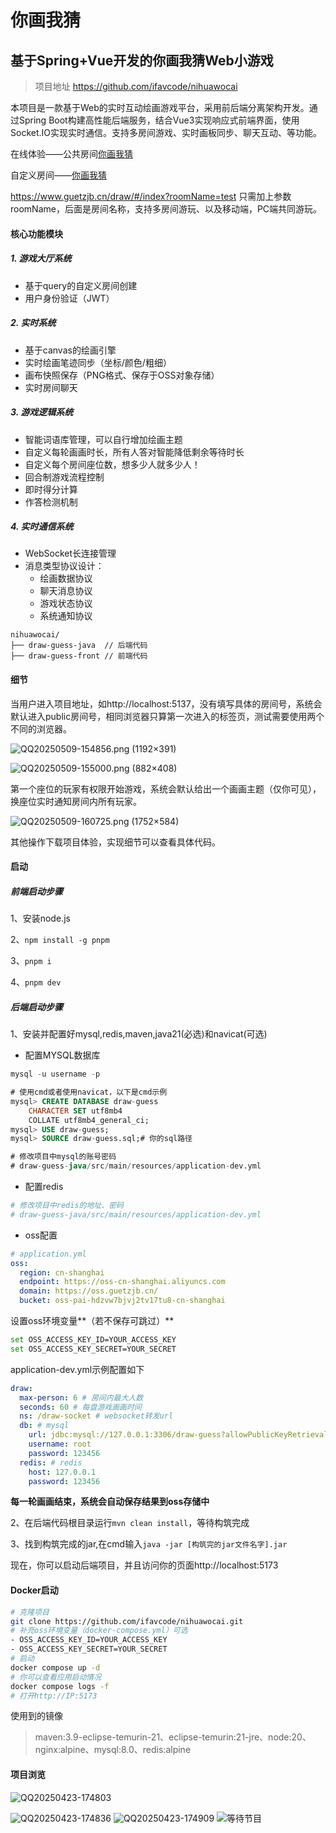 # 你画我猜

## 基于Spring+Vue开发的你画我猜Web小游戏

> 项目地址 https://github.com/ifavcode/nihuawocai

本项目是一款基于Web的实时互动绘画游戏平台，采用前后端分离架构开发。通过Spring Boot构建高性能后端服务，结合Vue3实现响应式前端界面，使用Socket.IO实现实时通信。支持多房间游戏、实时画板同步、聊天互动、等功能。

在线体验——公共房间[你画我猜](https://www.guetzjb.cn/draw/#/index)

自定义房间——[你画我猜](https://www.guetzjb.cn/draw/#/index?roomName=test)

https://www.guetzjb.cn/draw/#/index?roomName=test
只需加上参数roomName，后面是房间名称，支持多房间游玩、以及移动端，PC端共同游玩。

#### 核心功能模块

##### 1. 游戏大厅系统

- 基于query的自定义房间创建
- 用户身份验证（JWT）

##### 2. 实时系统

- 基于canvas的绘画引擎
- 实时绘画笔迹同步（坐标/颜色/粗细）
- 画布快照保存（PNG格式、保存于OSS对象存储）
- 实时房间聊天

##### 3. 游戏逻辑系统

- 智能词语库管理，可以自行增加绘画主题
- 自定义每轮画画时长，所有人答对智能降低剩余等待时长
- 自定义每个房间座位数，想多少人就多少人！
- 回合制游戏流程控制
- 即时得分计算
- 作答检测机制

##### 4. 实时通信系统

- WebSocket长连接管理
- 消息类型协议设计：
  - 绘画数据协议
  - 聊天消息协议
  - 游戏状态协议
  - 系统通知协议

```plaintext
nihuawocai/
├── draw-guess-java  // 后端代码
├── draw-guess-front // 前端代码
```

#### 细节

当用户进入项目地址，如http://localhost:5137，没有填写具体的房间号，系统会默认进入public房间号，相同浏览器只算第一次进入的标签页，测试需要使用两个不同的浏览器。

![QQ20250509-154856.png (1192×391)](https://ifavcode.github.io/images/QQ20250509-154856.png)

![QQ20250509-155000.png (882×408)](https://ifavcode.github.io/images/QQ20250509-155000.png)

第一个座位的玩家有权限开始游戏，系统会默认给出一个画画主题（仅你可见），换座位实时通知房间内所有玩家。

![QQ20250509-160725.png (1752×584)](https://ifavcode.github.io/images/QQ20250509-160725.png)

其他操作下载项目体验，实现细节可以查看具体代码。

#### 启动

##### **前端启动步骤**

1、安装node.js

2、`npm install -g pnpm`

3、`pnpm i`

4、`pnpm dev`

##### **后端启动步骤**

1、安装并配置好mysql,redis,maven,java21(必选)和navicat(可选)

- 配置MYSQL数据库

```sql
mysql -u username -p

# 使用cmd或者使用navicat，以下是cmd示例
mysql> CREATE DATABASE draw-guess
    CHARACTER SET utf8mb4
    COLLATE utf8mb4_general_ci;
mysql> USE draw-guess;
mysql> SOURCE draw-guess.sql;# 你的sql路径

# 修改项目中mysql的账号密码
# draw-guess-java/src/main/resources/application-dev.yml
```

- 配置redis

```sh
# 修改项目中redis的地址、密码
# draw-guess-java/src/main/resources/application-dev.yml
```

- oss配置

```yaml
# application.yml
oss:
  region: cn-shanghai
  endpoint: https://oss-cn-shanghai.aliyuncs.com
  domain: https://oss.guetzjb.cn/
  bucket: oss-pai-hdzvw7bjvj2tv17tu8-cn-shanghai
```

设置oss环境变量**（若不保存可跳过）**

```sh
set OSS_ACCESS_KEY_ID=YOUR_ACCESS_KEY
set OSS_ACCESS_KEY_SECRET=YOUR_SECRET
```

application-dev.yml示例配置如下

```yml
draw:
  max-person: 6 # 房间内最大人数
  seconds: 60 # 每盘游戏画画时间
  ns: /draw-socket # websocket转发url
  db: # mysql
    url: jdbc:mysql://127.0.0.1:3306/draw-guess?allowPublicKeyRetrieval=true&useUnicode=true&characterEncoding=utf-8&useSSL=false&serverTimezone=Asia/Shanghai
    username: root
    password: 123456
  redis: # redis
    host: 127.0.0.1
    password: 123456
```

**每一轮画画结束，系统会自动保存结果到oss存储中**

2、在后端代码根目录运行`mvn clean install`，等待构筑完成

3、找到构筑完成的jar,在cmd输入`java -jar [构筑完的jar文件名字].jar`

现在，你可以启动后端项目，并且访问你的页面http://localhost:5173

#### Docker启动

```sh
# 克隆项目
git clone https://github.com/ifavcode/nihuawocai.git
# 补充oss环境变量（docker-compose.yml）可选
- OSS_ACCESS_KEY_ID=YOUR_ACCESS_KEY
- OSS_ACCESS_KEY_SECRET=YOUR_SECRET
# 启动
docker compose up -d
# 你可以查看应用启动情况
docker compose logs -f
# 打开http://IP:5173
```

使用到的镜像

> maven:3.9-eclipse-temurin-21、eclipse-temurin:21-jre、node:20、nginx:alpine、mysql:8.0、redis:alpine

#### 项目浏览

![QQ20250423-174803](https://ifavcode.github.io/images/QQ20250423-174803.png)

![QQ20250423-174836](https://ifavcode.github.io/images/QQ20250423-174836.png)
![QQ20250423-174909](https://ifavcode.github.io/images/QQ20250423-174909.png)
![等待节目](https://ifavcode.github.io/images/等待节目.png)

